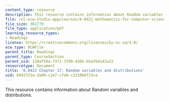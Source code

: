 ```yaml
---
content_type: resource
description: This resource contains information about Random variables and distributions.
file: /ol-ocw-studio-app/courses/6-042j-mathematics-for-computer-science-fall-2010/6942723a3a99c1e7cfe0c3210b6f13ca_MIT6_042JF10_chap17.pdf
file_size: 361779
file_type: application/pdf
learning_resource_types:
- Readings
license: https://creativecommons.org/licenses/by-nc-sa/4.0/
ocw_type: OCWFile
parent_title: Readings
parent_type: CourseSection
parent_uid: 128af59a-7371-3799-436b-b5af64143a22
resourcetype: Document
title: '6.042J Chapter 17: Random variables and distributions'
uid: 6942723a-3a99-c1e7-cfe0-c3210b6f13ca
---
```

This resource contains information about Random variables and distributions.